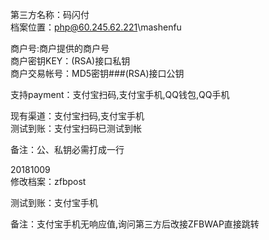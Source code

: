 第三方名称：码闪付  
档案位置：php@60.245.62.221\mashenfu  
 
商户号:商户提供的商户号  
商户密钥KEY：(RSA)接口私钥  
商户交易帐号：MD5密钥###(RSA)接口公钥  
 
支持payment：支付宝扫码,支付宝手机,QQ钱包,QQ手机  
 
现有渠道：支付宝扫码,支付宝手机  
测试到账：支付宝扫码已测试到帐  
 
备注：公、私钥必需打成一行  

20181009  
修改档案：zfbpost  

测试到账：支付宝手机  

备注：支付宝手机无响应值,询问第三方后改接ZFBWAP直接跳转  
